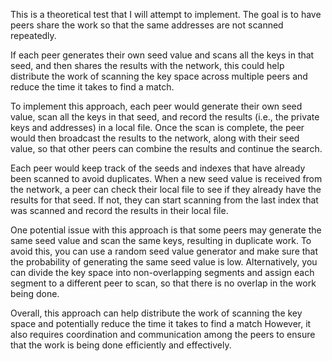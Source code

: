 This is a theoretical test that I will attempt to implement. The goal is to have peers share the work so that the same addresses are not scanned repeatedly.

If each peer generates their own seed value and scans all the keys in that seed, and then shares the results with the network,
this could help distribute the work of scanning the key space across multiple peers and reduce the time it takes to find a match.

To implement this approach, each peer would generate their own seed value, scan all the keys in that seed,
and record the results (i.e., the private keys and addresses) in a local file. Once the scan is complete,
the peer would then broadcast the results to the network, along with their seed value, 
so that other peers can combine the results and continue the search.

Each peer would keep track of the seeds and indexes that have already been scanned to avoid duplicates.
When a new seed value is received from the network, 
a peer can check their local file to see if they already have the results for that seed.
If not, they can start scanning from the last index that was scanned and record the results in their local file.

One potential issue with this approach is that some peers may generate the same seed value and scan the same keys, 
resulting in duplicate work. To avoid this, you can use a random seed value generator and make sure that the probability of 
generating the same seed value is low. Alternatively, you can divide the key space into non-overlapping segments and assign 
each segment to a different peer to scan, so that there is no overlap in the work being done.

Overall, this approach can help distribute the work of scanning the key space and potentially reduce the time it takes to find a match
However, it also requires coordination and communication among the peers to ensure that the work is being done efficiently and
effectively.
